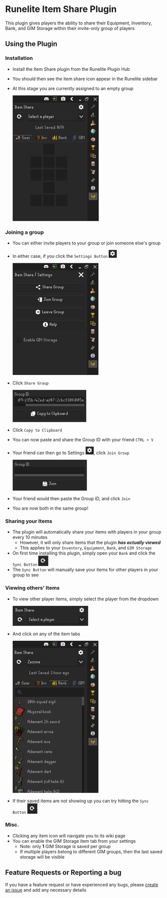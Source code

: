 # Runelite Item Share Plugin

This plugin gives players the ability to share their Equipment, Inventory, Bank, and GIM Storage within their invite-only group of players

## Using the Plugin

### Installation
* Install the Item Share plugin from the Runelite Plugin Hub
* You should then see the item share icon appear in the Runelite sidebar
* At this stage you are currently assigned to an empty group

  ![image info](./src/main/resources/screenshots/install.png)

### Joining a group
* You can either invite players to your group or join someone else's group
* In either case, if you click the `Settings Button` ![image info](./src/main/resources/screenshots/settings-icon.png)

  ![image info](./src/main/resources/screenshots/settings.png)
* Click `Share Group`

  ![image info](./src/main/resources/screenshots/share-group.png)
* Click `Copy to Clipboard`
* You can now paste and share the Group ID with your friend `CTRL + V`
* Your friend can then go to Settings ![image info](./src/main/resources/screenshots/settings-icon.png), click `Join Group`

  ![image info](./src/main/resources/screenshots/join-group.png)
* Your friend would then paste the Group ID, and click `Join`
* You are now both in the same group!

### Sharing your Items
* The plugin will automatically share your items with players in your group every 10 minutes
    * However, it will only share items that the plugin _**has actually viewed**_
    * This applies to your `Inventory`, `Equipment`, `Bank`, and `GIM Storage`
* On first time installing this plugin, simply open your `Bank` and click the `Sync Button` ![image info](./src/main/resources/screenshots/sync-icon.png)
* The `Sync Button` will manually save your items for other players in your group to see

### Viewing others' Items
* To view other player items, simply select the player from the dropdown

  ![image info](./src/main/resources/screenshots/player-dropdown.png)
* And click on any of the item tabs

  ![image info](./src/main/resources/screenshots/view-items.png)

* If their saved items are not showing up you can try hitting the `Sync Button` ![image info](./src/main/resources/screenshots/sync-icon.png)

### Misc.
* Clicking any item icon will navigate you to its wiki page
* You can enable the GIM Storage item tab from your settings
    * Note: only **1** GIM Storage is saved per group
    * If multiple players belong to different GIM groups, then the last saved storage will be visible

## Feature Requests or Reporting a bug

If you have a feature request or have experienced any bugs, please [create an issue](https://github.com/vyxyl/item-share/issues/new) and add any necessary details